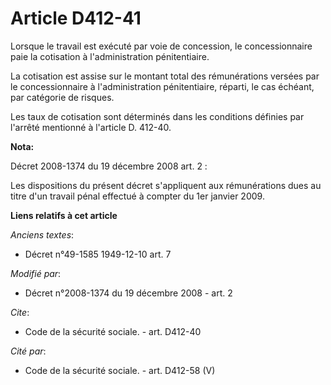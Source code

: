 # Article D412-41

Lorsque le travail est exécuté par voie de concession, le concessionnaire paie la cotisation à l'administration
pénitentiaire. 

La cotisation est assise sur le montant total des rémunérations versées par le concessionnaire à l'administration
pénitentiaire, réparti, le cas échéant, par catégorie de risques. 

Les taux de cotisation sont déterminés dans les conditions définies par l'arrêté mentionné à l'article D. 412-40.

**Nota:**

Décret 2008-1374 du 19 décembre 2008 art. 2 :

Les dispositions du présent décret s'appliquent aux rémunérations dues au titre d'un travail pénal effectué à compter du 1er
janvier 2009.

**Liens relatifs à cet article**

_Anciens textes_:

  - Décret n°49-1585 1949-12-10 art. 7

_Modifié par_:

  - Décret n°2008-1374 du 19 décembre 2008 - art. 2

_Cite_:

  - Code de la sécurité sociale. - art. D412-40

_Cité par_:

  - Code de la sécurité sociale. - art. D412-58 (V)
